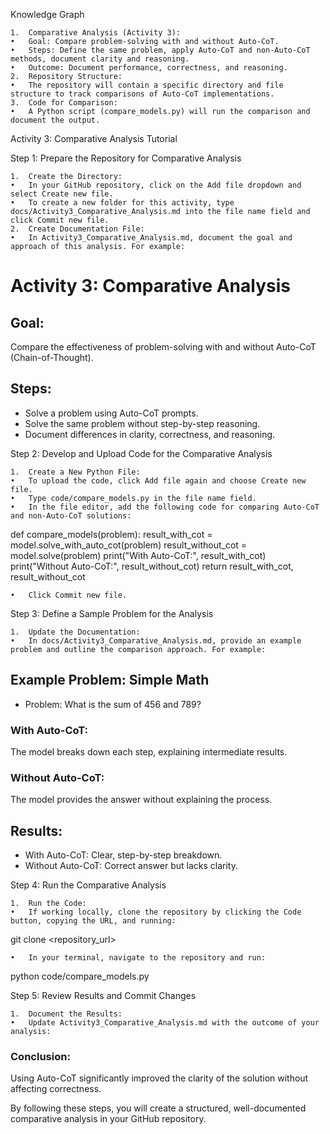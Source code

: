 Knowledge Graph

	1.	Comparative Analysis (Activity 3):
	•	Goal: Compare problem-solving with and without Auto-CoT.
	•	Steps: Define the same problem, apply Auto-CoT and non-Auto-CoT methods, document clarity and reasoning.
	•	Outcome: Document performance, correctness, and reasoning.
	2.	Repository Structure:
	•	The repository will contain a specific directory and file structure to track comparisons of Auto-CoT implementations.
	3.	Code for Comparison:
	•	A Python script (compare_models.py) will run the comparison and document the output.

Activity 3: Comparative Analysis Tutorial

Step 1: Prepare the Repository for Comparative Analysis

	1.	Create the Directory:
	•	In your GitHub repository, click on the Add file dropdown and select Create new file.
	•	To create a new folder for this activity, type docs/Activity3_Comparative_Analysis.md into the file name field and click Commit new file.
	2.	Create Documentation File:
	•	In Activity3_Comparative_Analysis.md, document the goal and approach of this analysis. For example:

# Activity 3: Comparative Analysis

## Goal:
Compare the effectiveness of problem-solving with and without Auto-CoT (Chain-of-Thought).

## Steps:
- Solve a problem using Auto-CoT prompts.
- Solve the same problem without step-by-step reasoning.
- Document differences in clarity, correctness, and reasoning.



Step 2: Develop and Upload Code for the Comparative Analysis

	1.	Create a New Python File:
	•	To upload the code, click Add file again and choose Create new file.
	•	Type code/compare_models.py in the file name field.
	•	In the file editor, add the following code for comparing Auto-CoT and non-Auto-CoT solutions:

def compare_models(problem):
    result_with_cot = model.solve_with_auto_cot(problem)
    result_without_cot = model.solve(problem)
    print("With Auto-CoT:", result_with_cot)
    print("Without Auto-CoT:", result_without_cot)
    return result_with_cot, result_without_cot


	•	Click Commit new file.

Step 3: Define a Sample Problem for the Analysis

	1.	Update the Documentation:
	•	In docs/Activity3_Comparative_Analysis.md, provide an example problem and outline the comparison approach. For example:

## Example Problem: Simple Math
- Problem: What is the sum of 456 and 789?

### With Auto-CoT:
The model breaks down each step, explaining intermediate results.

### Without Auto-CoT:
The model provides the answer without explaining the process.

## Results:
- With Auto-CoT: Clear, step-by-step breakdown.
- Without Auto-CoT: Correct answer but lacks clarity.



Step 4: Run the Comparative Analysis

	1.	Run the Code:
	•	If working locally, clone the repository by clicking the Code button, copying the URL, and running:

git clone <repository_url>


	•	In your terminal, navigate to the repository and run:

python code/compare_models.py



Step 5: Review Results and Commit Changes

	1.	Document the Results:
	•	Update Activity3_Comparative_Analysis.md with the outcome of your analysis:

### Conclusion:
Using Auto-CoT significantly improved the clarity of the solution without affecting correctness.



By following these steps, you will create a structured, well-documented comparative analysis in your GitHub repository.
